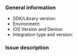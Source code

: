 <!-- Only open an issue here if you think you've found an issue with our SDK. If you need help troubleshooting your integration, reach out to Braintree Support at https://help.braintreepayments.com. -->

### General information

* SDK/Library version: <!-- Example: 4.7.2 -->
* Environment: <!-- Is this issue in Sandbox or Production? -->
* iOS Version and Device: <!-- Example: iOS 9.3 on an iPhone 6s -->
* Integration type and version: <!-- Example: CocoaPods 1.1.1, Carthage 0.18.1 -->

### Issue description

<!-- To help us quickly reproduce your issue, include as many details as possible, such as logs, steps to reproduce, and so on.  If the issue reports a new feature, follow the [user story](https://en.wikipedia.org/wiki/User_story) format to clearly describe the use case. -->

<!-- NOTE: Please do not open an issue for translation requests for new languages. We support the same languages that are supported by PayPal, and have a dedicated localization team to provide the translations.
If there is an error in a specific translation, you may open an issue here and we will escalate it to the localization team. -->
